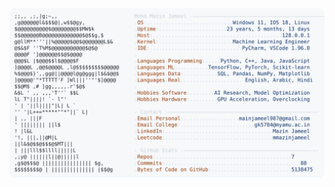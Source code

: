 <picture>
  <source srcset="https://raw.githubusercontent.com/mmazinjameel/mmazinjameel/main/dark_mode.svg?v=1745000000" media="(prefers-color-scheme: dark)">
  <img src="https://raw.githubusercontent.com/mmazinjameel/mmazinjameel/main/light_mode.svg?v=1745000000">
</picture>
